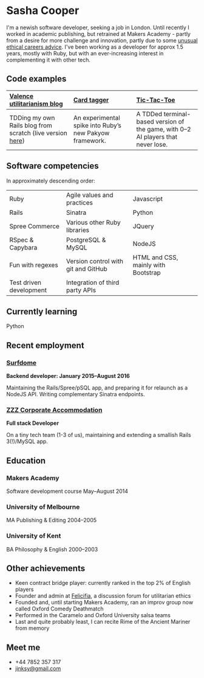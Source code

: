 Sasha Cooper
==

I'm a newish software developer, seeking a job in London. Until recently I worked in academic publishing, but retrained at Makers Academy - partly from a desire for more challenge and innovation, partly due to some [unusual ethical careers advice](https://80000hours.org/articles/earning-to-give/). I've been working as a developer for approx 1.5 years, mostly with Ruby, but with an ever-increasing interest in complementing it with other tech. 

Code examples
--

| [Valence utilitarianism blog](https://github.com/Arepo/rails-blog) | [Card tagger](https://github.com/Arepo/card-tagger) | [Tic-Tac-Toe](https://github.com/Arepo/tictactoe) |
|:--------- |:----------- |:---------------- |
| TDDing my own Rails blog from scratch (live version [here](https://fathomless-meadow-92606.herokuapp.com/))  | An experimental spike into Ruby’s new Pakyow framework. | A TDDed terminal-based version of the game, with 0–2 AI players that never lose. |

Software competencies
--

In approximately descending order:

<table>
  <tr>
    <td>Ruby</td>
    <td>Agile values and practices</td>
    <td>Javascript</td>
  </tr>
  <tr>
    <td>Rails</td>
    <td>Sinatra</td>
    <td>Python</td>
  </tr>
  <tr>
    <td>Spree Commerce</td>
    <td>Various other Ruby libraries</td>
    <td>JQuery</td>
  </tr>
  <tr>
    <td>RSpec & Capybara</td>
    <td>PostgreSQL & MySQL</td>
    <td>NodeJS</td>
  </tr>
  <tr>
    <td>Fun with regexes </td>
    <td>Version control with git and GitHub</td>
    <td>HTML and CSS, mainly with Bootstrap</td>
  </tr>
  <tr>
    <td>Test driven development</td>
    <td>Integration of third party APIs</td>
  </tr>
</table>


Currently learning
--

Python

Recent employment
--

### [Surfdome](https://www.surfdome.com/)

**Backend developer: January 2015–August 2016**

Maintaining the Rails/Spree/pSQL app, and preparing it for relaunch as a NodeJS API. Writing complementary Sinatra endpoints.

### [ZZZ Corporate Accommodation](https://www.zzz.co.uk/) 

**Full stack Developer**

On a tiny tech team (1-3 of us), maintaining and extending a smallish Rails 3(!)/MySQL app.

Education
--

### Makers Academy
Software development course	  May–August 2014

### University of Melbourne
MA Publishing & Editing         2004–2005

### University of Kent
BA Philosophy & English	        2000–2003


Other achievements
--

 * Keen contract bridge player: currently ranked in the top 2% of English players
 * Founder and admin at [Felicifia](http://felicifia.org/), a discussion forum for utilitarian ethics
 * Founded and, until starting Makers Academy, ran an improv group now called Oxford Comedy Deathmatch
 * Performed in the Caramelo and Oxford University salsa teams
 * Last and quite probably least, I can recite Rime of the Ancient Mariner from memory

Meet me
--

 * +44 7852 357 317
 * jinksy@gmail.com
